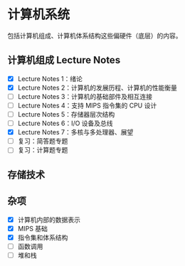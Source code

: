 # 计算机系统

包括计算机组成、计算机体系结构这些偏硬件（底层）的内容。

## 计算机组成 Lecture Notes

- [x] Lecture Notes 1：绪论
- [x] Lecture Notes 2：计算机的发展历程、计算机的性能衡量
- [ ] Lecture Notes 3：计算机的基础部件及相互连接
- [ ] Lecture Notes 4：支持 MIPS 指令集的 CPU 设计
- [ ] Lecture Notes 5：存储器层次结构
- [ ] Lecture Notes 6：I/O 设备及总线
- [x] Lecture Notes 7：多核与多处理器、展望
- [ ] 复习：简答题专题
- [ ] 复习：计算题专题

## 存储技术



## 杂项

- [x] 计算机内部的数据表示
- [x] MIPS 基础 
- [x] 指令集和体系结构
- [ ] 函数调用
- [ ] 堆和栈
